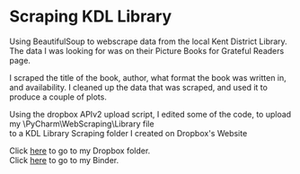 # Scraping KDL Library

Using BeautifulSoup to webscrape data from the local Kent District Library.
The data I was looking for was on their Picture Books for Grateful Readers page.

I scraped the title of the book, author, what format the book was written in, and availability. 
I cleaned up the data that was scraped, and used it to produce a couple of plots.

Using the dropbox APIv2 upload script, I edited some of the code, to upload my \PyCharm\WebScraping\Library file   
to a KDL Library Scraping folder I created on Dropbox's Website

Click [here](https://www.dropbox.com/home/KDL%20Library%20Scrape) to go to my Dropbox folder.  
Click [here](https://mybinder.org/v2/gh/Ambush3/Scraping_KDL_Library/HEAD) to go to my Binder.


